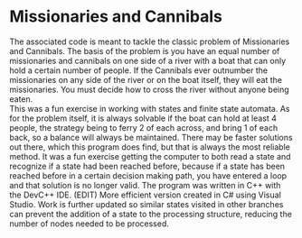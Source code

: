 # Missionaries and Cannibals

The associated code is meant to tackle the classic problem of Missionaries and Cannibals.  The basis of the problem is you have an equal number of missionaries and cannibals on one side of a river with a boat that can
only hold a certain number of people.  If the Cannibals ever outnumber the missionaries on any side of the river or on the boat itself, they will eat the missionaries.  You must decide how to cross the river without
anyone being eaten.  
This was a fun exercise in working with states and finite state automata.  As for the problem itself, it is always solvable if the boat can hold at least 4 people, the strategy being to ferry 2 of each across, and bring 1 of each 
back, so a balance will always be maintained.  There may be faster solutions out there, which this program does find, but that is always the most reliable method.  It was a fun exercise getting the computer to both read a state and 
recognize if a state had been reached before, because if a state has been reached before in a certain decision making path, you have entered a loop and that solution is no longer valid.  The program was written in C++ with the DevC++
IDE.
(EDIT)
More efficient version created in C# using Visual Studio.  Work is further updated so similar states visited in other branches can prevent the addition of a state to the processing structure, reducing the number of nodes needed to be
processed.
